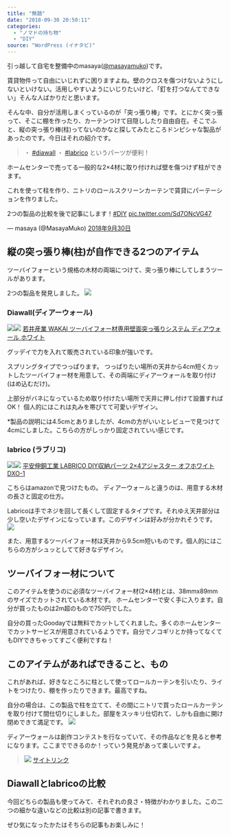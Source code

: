 ```yaml
---
title: "無題"
date: "2018-09-30 20:50:11"
categories:
  - "ノマドの持ち物"
  - "DIY"
source: "WordPress (イナタビ)"
---
```


引っ越して自宅を整備中のmasaya([@masayamuko](https://twitter.com/MasayaMuko))です。

賃貸物件って自由にいじれずに困りますよね。壁のクロスを傷つけないようにしないといけない。活用しやすいようにいじりたいけど、「釘を打つなんてできない」そんな人ばかりだと思います。

そんな中、自分が活用しまくっているのが「突っ張り棒」です。とにかく突っ張って、そこに棚を作ったり、カーテンつけて目隠ししたり自由自在。そこでふと、縦の突っ張り棒(柱)ってないのかなと探してみたところドンピシャな製品があったのです。今日はそれの紹介です。

> ・ [#diawall](https://twitter.com/hashtag/diawall?src=hash&ref_src=twsrc%5Etfw)
・ [#labrico](https://twitter.com/hashtag/labrico?src=hash&ref_src=twsrc%5Etfw)
というパーツが便利！

ホームセンターで売ってる一般的な2×4材に取り付ければ壁を傷つけず柱ができます。

これを使って柱を作り、ニトリのロールスクリーンカーテンで賃貸にパーテーションを作りました。

2つの製品の比較を後で記事にします！[#DIY](https://twitter.com/hashtag/DIY?src=hash&ref_src=twsrc%5Etfw) [pic.twitter.com/Sd7ONcVG47](https://t.co/Sd7ONcVG47)

— masaya (@MasayaMuko) [2018年9月30日](https://twitter.com/MasayaMuko/status/1046292304661635072?ref_src=twsrc%5Etfw)

## 縦の突っ張り棒(柱)が自作できる2つのアイテム

ツーバイフォーという規格の木材の両端につけて、突っ張り棒にしてしまうツールがあります。

2つの製品を発見しました。
![](https://masayamuko.com/wp/wp-content/uploads/2018/09/IMG_4194-1024x605.jpg)

### Diawall(ディアーウォール)

[![](//ws-fe.amazon-adsystem.com/widgets/q?_encoding=UTF8&ASIN=B00QM84KDM&Format=_SL250_&ID=AsinImage&MarketPlace=JP&ServiceVersion=20070822&WS=1&tag=msymk-22&language=ja_JP)](https://www.amazon.co.jp/%E8%8B%A5%E4%BA%95%E7%94%A3%E6%A5%AD-WAKAI-%E3%83%84%E3%83%BC%E3%83%90%E3%82%A4%E3%83%95%E3%82%A9%E3%83%BC%E6%9D%90%E5%B0%82%E7%94%A8%E5%A3%81%E9%9D%A2%E7%AA%81%E3%81%A3%E5%BC%B5%E3%82%8A%E3%82%B7%E3%82%B9%E3%83%86%E3%83%A0-%E3%83%87%E3%82%A3%E3%82%A2%E3%82%A6%E3%82%A9%E3%83%BC%E3%83%AB-%E3%83%9B%E3%83%AF%E3%82%A4%E3%83%88/dp/B00QM84KDM/ref=as_li_ss_il?s=diy&ie=UTF8&qid=1538306683&sr=1-1&keywords=diawall&linkCode=li3&tag=msymk-22&linkId=110ba552e2c09fe9b8685ac77ff71e17&language=ja_JP)![](https://ir-jp.amazon-adsystem.com/e/ir?t=msymk-22&language=ja_JP&l=li3&o=9&a=B00QM84KDM)
[若井産業 WAKAI ツーバイフォー材専用壁面突っ張りシステム ディアウォール ホワイト](https://amzn.to/2IqGqZD)

グッデイで力を入れて販売されている印象が強いです。

スプリングタイプでつっぱります。
つっぱりたい場所の天井から4cm短くカットしたツーバイフォー材を用意して、その両端にディアーウォールを取り付け(はめ込むだけ)。

上部分がバネになっているため取り付けたい場所で天井に押し付けて設置すればOK！
個人的にはこれは丸みを帯びてて可愛いデザイン。

*製品の説明には4.5cmとありましたが、4cmの方がいいとレビューで見つけて4cmにしました。こちらの方がしっかり固定されていい感じです。

### labrico (ラブリコ)

[![](//ws-fe.amazon-adsystem.com/widgets/q?_encoding=UTF8&ASIN=B01HTRVZ0A&Format=_SL250_&ID=AsinImage&MarketPlace=JP&ServiceVersion=20070822&WS=1&tag=msymk-22&language=ja_JP)](https://www.amazon.co.jp/%E5%B9%B3%E5%AE%89%E4%BC%B8%E9%8A%85%E5%B7%A5%E6%A5%AD-LABRICO-DIY%E5%8F%8E%E7%B4%8D%E3%83%91%E3%83%BC%E3%83%84-2%C3%974%E3%82%A2%E3%82%B8%E3%83%A3%E3%82%B9%E3%82%BF%E3%83%BC-DXO-1/dp/B01HTRVZ0A/ref=as_li_ss_il?ie=UTF8&qid=1538306661&sr=8-1&keywords=labrico&linkCode=li3&tag=msymk-22&linkId=917490bf809260994040a953b08422e3&language=ja_JP)![](https://ir-jp.amazon-adsystem.com/e/ir?t=msymk-22&language=ja_JP&l=li3&o=9&a=B01HTRVZ0A)
[平安伸銅工業 LABRICO DIY収納パーツ 2×4アジャスター オフホワイト DXO-1](https://amzn.to/2NQKHvx)

こちらはamazonで見つけたもの。
ディアーウォールと違うのは、用意する木材の長さと固定の仕方。

Labricoは手でネジを回して長くして固定するタイプです。それゆえ天井部分は少し空いたデザインになっています。このデザインは好みが分かれそうです。
![](https://masayamuko.com/wp/wp-content/uploads/2018/09/IMG_4181-1024x768.jpg)

また、用意するツーバイフォー材は天井から9.5cm短いものです。個人的にはこちらの方がシュッとしてて好きなデザイン。

## ツーバイフォー材について

このアイテムを使うのに必須なツーバイフォー材(2×4材)とは、38mmx89mmのサイズでカットされている木材です。
ホームセンターで安く手に入ります。自分が買ったものは2m超のもので750円でした。

自分の買ったGoodayでは無料でカットしてくれました。多くのホームセンターでカットサービスが用意されているようです。自分でノコギリとか持ってなくてもDIYできちゃってすごく便利ですね！

## このアイテムがあればできること、もの

これがあれば、好きなところに柱として使ってロールカーテンを引いたり、ライトをつけたり、棚を作ったりできます。最高ですね。

自分の場合は、この製品で柱を立てて、その間にニトリで買ったロールカーテンを取り付けて間仕切りにしました。部屋をスッキリ仕切れて、しかも自由に開け閉めできて満足です。
![](https://masayamuko.com/wp/wp-content/uploads/2018/09/IMG_4195-1024x768.jpg)

ディアーウォールは創作コンテストを行なっていて、その作品などを見ると参考になります。ここまでできるのか！っていう発見があって楽しいですよ。

> ![](https://masayamuko.com/wp/wp-content/uploads/2018/09/スクリーンショット-2018-09-30-20.39.18-1024x348.png)
[サイトリンク](https://www.wakaisangyo.co.jp/diawall/contest2017/) 

## Diawallとlabricoの比較

今回どちらの製品も使ってみて、それぞれの良さ・特徴がわかりました。この二つの細かな違いなどの比較は別の記事で書きます。

ぜひ気になったかたはそちらの記事もお楽しみに！